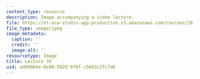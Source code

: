 ```yaml
---
content_type: resource
description: Image accompanying a video lecture.
file: https://ol-ocw-studio-app-production.s3.amazonaws.com/courses/18-01-single-variable-calculus-fall-2006/ad69964e0e808920976fc5683c2fc7d6_lec35.jpg
file_type: image/jpeg
image_metadata:
  caption: ''
  credit: ''
  image-alt: ''
resourcetype: Image
title: Lecture 35
uid: ad69964e-0e80-8920-976f-c5683c2fc7d6
---
```

